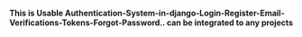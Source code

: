 **This is Usable Authentication-System-in-django-Login-Register-Email-Verifications-Tokens-Forgot-Password..
can be integrated to any projects**
